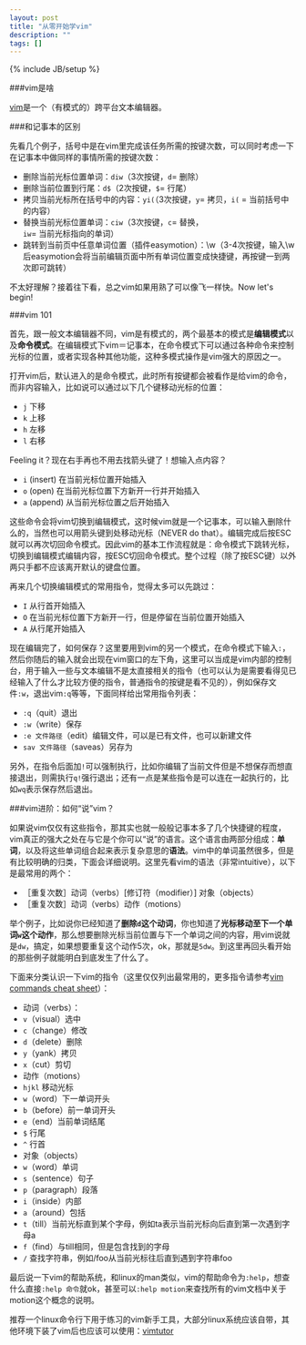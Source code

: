 ```yaml
---
layout: post
title: "从零开始学vim"
description: ""
tags: []
---
```

{% include JB/setup %}

###vim是啥

[vim][1]是一个（有模式的）跨平台文本编辑器。

###和记事本的区别

先看几个例子，括号中是在vim里完成该任务所需的按键次数，可以同时考虑一下在记事本中做同样的事情所需的按键次数：

 - 删除当前光标位置单词：`diw`（3次按键，`d`= 删除）
 - 删除当前位置到行尾：`d$`（2次按键，`$`= 行尾）
 - 拷贝当前光标所在括号中的内容：`yi(`（3次按键，`y`= 拷贝，`i(` = 当前括号中的内容）
 - 替换当前光标位置单词：`ciw`（3次按键，`c`= 替换，`iw`= 当前光标指向的单词）
 - 跳转到当前页中任意单词位置（插件easymotion）：\w（3-4次按键，输入\w后easymotion会将当前编辑页面中所有单词位置变成快捷键，再按键一到两次即可跳转）

不太好理解？接着往下看，总之vim如果用熟了可以像飞一样快。Now let\'s begin!

<!--more-->

###vim 101

首先，跟一般文本编辑器不同，vim是有模式的，两个最基本的模式是**编辑模式**以及**命令模式**。在编辑模式下vim＝记事本，在命令模式下可以通过各种命令来控制光标的位置，或者实现各种其他功能，这种多模式操作是vim强大的原因之一。

打开vim后，默认进入的是命令模式，此时所有按键都会被看作是给vim的命令，而非内容输入，比如说可以通过以下几个键移动光标的位置：

 - `j` 下移
 - `k` 上移
 - `h` 左移
 - `l` 右移

Feeling it？现在右手再也不用去找箭头键了！想输入点内容？

- `i` (insert) 在当前光标位置开始插入
- `o` (open) 在当前光标位置下方新开一行并开始插入
- `a` (append) 从当前光标位置之后开始插入

这些命令会将vim切换到编辑模式，这时候vim就是一个记事本，可以输入删除什么的，当然也可以用箭头键到处移动光标（NEVER do that）。编辑完成后按ESC就可以再次切回命令模式。因此vim的基本工作流程就是：命令模式下跳转光标，切换到编辑模式编辑内容，按ESC切回命令模式。整个过程（除了按ESC键）以外两只手都不应该离开默认的键盘位置。

再来几个切换编辑模式的常用指令，觉得太多可以先跳过：

- `I` 从行首开始插入
- `O` 在当前光标位置下方新开一行，但是停留在当前位置开始插入
- `A` 从行尾开始插入

现在编辑完了，如何保存？这里要用到vim的另一个模式，在命令模式下输入`:`，然后你随后的输入就会出现在vim窗口的左下角，这里可以当成是vim内部的控制台，用于输入一些与文本编辑不是太直接相关的指令（也可以认为是需要看得见已经输入了什么才比较方便的指令，普通指令的按键是看不见的），例如保存文件`:w`，退出vim`:q`等等，下面同样给出常用指令列表：

 - `:q`（quit）退出
 - `:w`（write）保存
 - `:e 文件路径`（edit）编辑文件，可以是已有文件，也可以新建文件
 - `sav 文件路径`（saveas）另存为

另外，在指令后面加`!`可以强制执行，比如你编辑了当前文件但是不想保存而想直接退出，则需执行`q!`强行退出；还有一点是某些指令是可以连在一起执行的，比如`wq`表示保存然后退出。

###vim进阶：如何“说”vim？

如果说vim仅仅有这些指令，那其实也就一般般记事本多了几个快捷键的程度，vim真正的强大之处在与它是个你可以“说”的语言。这个语言由两部分组成：**单词**，以及将这些单词组合起来表示复杂意思的**语法**。vim中的单词虽然很多，但是有比较明确的归类，下面会详细说明。这里先看vim的语法（非常intuitive），以下是最常用的两个：

 - ［重复次数］动词（verbs）\[修订符（modifier）] 对象（objects）
 - ［重复次数］动词（verbs）动作（motions）

举个例子，比如说你已经知道了**删除`d`**这个**动词**，你也知道了**光标移动至下一个单词`w`**这个**动作**，那么想要删除光标当前位置与下一个单词之间的内容，用vim说就是`dw`，搞定，如果想要重复这个动作5次，ok，那就是`5dw`。到这里再回头看开始的那些例子就能明白到底发生了什么了。

下面来分类认识一下vim的指令（这里仅仅列出最常用的，更多指令请参考[vim commands cheat sheet][2]）：

- 动词（verbs）：
 - `v`（visual）选中
 - `c`（change）修改
 - `d`（delete）删除
 - `y`（yank）拷贝
 - `x`（cut）剪切
- 动作（motions）
 - `hjkl` 移动光标 
 - `w`（word）下一单词开头
 - `b`（before）前一单词开头
 - `e`（end）当前单词结尾
 - `$` 行尾
 - `^` 行首
- 对象（objects）
 - `w`（word）单词
 - `s`（sentence）句子
 - `p`（paragraph）段落
 - `i`（inside）内部
 - `a`（around）包括
 - `t`（till）当前光标直到某个字母，例如ta表示当前光标向后直到第一次遇到字母a
 - `f`（find）与till相同，但是包含找到的字母
 - `/` 查找字符串，例如/foo从当前光标往后直到遇到字符串foo

最后说一下vim的帮助系统，和linux的man类似，vim的帮助命令为`:help`，想查什么直接`:help 命令`就ok，甚至可以`:help motion`来查找所有的vim文档中关于motion这个概念的说明。

推荐一个linux命令行下用于练习的vim新手工具，大部分linux系统应该自带，其他环境下装了vim后也应该可以使用：[vimtutor][3] 

[1]: http://www.vim.org/
[2]: http://www.fprintf.net/vimCheatSheet.html
[3]: http://linuxcommand.org/man_pages/vimtutor1.html
